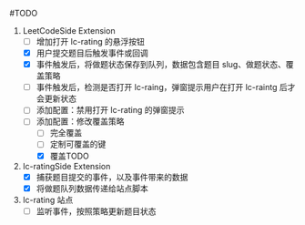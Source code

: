 #TODO

1. LeetCodeSide Extension
   - [ ] 增加打开 lc-rating 的悬浮按钮
   - [x] 用户提交题目后触发事件或回调
   - [x] 事件触发后，将做题状态保存到队列，数据包含题目 slug、做题状态、覆盖策略
   - [ ] 事件触发后，检测是否打开 lc-raing，弹窗提示用户在打开 lc-raintg 后才会更新状态
   - [ ] 添加配置：禁用打开 lc-rating 的弹窗提示
   - [ ] 添加配置：修改覆盖策略
     - [ ] 完全覆盖
     - [ ] 定制可覆盖的键
     - [x] 覆盖TODO
2. lc-ratingSide Extension
   - [x] 捕获题目提交的事件，以及事件带来的数据
   - [x] 将做题队列数据传递给站点脚本
3. lc-rating 站点
   - [ ] 监听事件，按照策略更新题目状态
